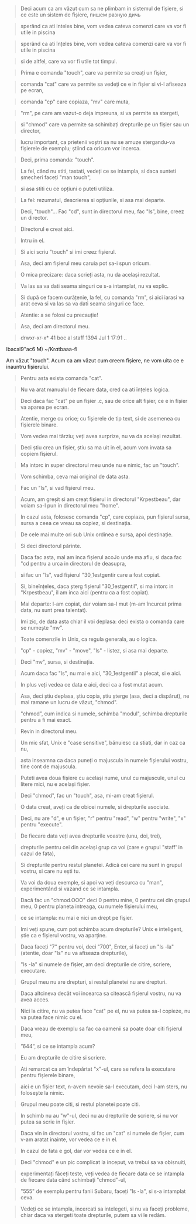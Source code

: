 > Deci acum ca am văzut cum sa ne plimbam in sistemul de fișiere, si ce este un sistem de fișiere,
пишем разную дичь

> sperând ca ati inteles bine, vom vedea cateva comenzi care va vor fi utile in piscina

> sperând ca ati înțeles bine, vom vedea cateva comenzi care va vor fi utile in piscina

> si de altfel, care va vor fi utile tot timpul.

> Prima e comanda "touch", care va permite sa creați un fișier,

> comanda "cat" care va permite sa vedeți ce e in fișier si vi-l afiseaza pe ecran,

> comanda "cp" care copiaza, "mv" care muta,

> "rm", pe care am vazut-o deja impreuna, si va permite sa stergeti,

> si "chmod" care va permite sa schimbați drepturile pe un fișier sau un director,

> lucru important, ca prietenii voștri sa nu se amuze stergandu-va fișierele de exemplu; știind ca oricum vor incerca.

> Deci, prima comanda: "touch".

> La fel, când nu stiti, tastati, vedeți ce se intampla, si daca sunteti șmecheri faceți "man touch",

> si asa stiti cu ce opțiuni o puteti utiliza.

> La fel: rezumatul, descrierea si opțiunile, si asa mai departe.

> Deci, "touch"... Fac "cd", sunt in directorul meu, fac "ls”, bine, creez un director.

> Directorul e creat aici.

> Intru in el.

> Si aici scriu "touch" si imi creez fișierul.

> Asa, deci am fișierul meu caruia pot sa-i spun oricum.

> O mica precizare: daca scrieți asta, nu da același rezultat.

> Va las sa va dati seama singuri ce s-a intamplat, nu va explic.

> Si după ce facem curățenie, la fel, cu comanda "rm", si aici iarasi va arat ceva si va las sa va dati seama singuri ce face.

> Atentie: a se folosi cu precauție!

> Asa, deci am directorul meu.

> drwxr-xr-x* 41 boc al staff 1394 Jul 1 17:91 ..

Ibacal9"ac6 M) ~/Kr*a*tbaaa-fl

Am văzut "touch". Acum ca am văzut cum creem fișiere, ne vom uita ce e inauntru fișierului.


> Pentru asta exista comanda "cat".

> Nu va arat manualul de fiecare data, cred ca ati înțeles logica.

> Deci daca fac "cat" pe un fișier .c, sau de orice alt fișier, ce e in fișier va aparea pe ecran.

> Atentie, merge cu orice; cu fișierele de tip text, si de asemenea cu fișierele binare.

> Vom vedea mai târziu; veți avea surprize, nu va da același rezultat.

> Deci știu crea un fișier, știu sa ma uit in el, acum vom invata sa copiem fișierul.

> Ma intorc in super directorul meu unde nu e nimic, fac un "touch".

> Vom schimba, ceva mai original de data asta.

> Fac un "ls", si vad fișierul meu.

> Acum, am greșit si am creat fișierul in directorul "Krpestbeau", dar voiam sa-l pun in directorul meu "home".

> In cazul asta, folosesc comanda "cp", care copiaza, pun fișierul sursa, sursa a ceea ce vreau sa copiez, si destinația.

> De cele mai multe ori sub Unix ordinea e sursa, apoi destinație.

> Si deci directorul părinte.

> Daca fac asta, mal am inca fișierul acoJo unde ma aflu, si daca fac "cd pentru a urca in directorul de deasupra,

> si fac un "ls", vad fișierul "30_1estgentir care a fost copiat.

> Si, bineînțeles, daca șterg fișierul "30_1estgentil", si ma intorc in "Krpestbeau", il am inca aici (pentru ca a fost copiat).

> Mai departe: l-am copiat, dar voiam sa-l mut (m-am încurcat prima data, nu sunt prea talentat).

> Imi zic, de data asta chiar il voi deplasa: deci exista o comanda care se numește "mv".

> Toate comenzile in Unix, ca regula generala, au o logica.

> "cp" - copiez, "mv" - "move", "ls" - listez, si asa mai departe.

> Deci "mv", sursa, si destinația.

> Acum daca fac "ls", nu mai e aici, "30_1estgentil” a plecat, si e aici.

> In plus veți vedea ce data e aici, deci ca a fost mutat acum.

> Asa, deci știu deplasa, știu copia, știu șterge (asa, deci a dispărut), ne mai ramane un lucru de văzut, "chmod".

> "chmod”, cum indica si numele, schimba "modul", schimba drepturile pentru a fi mai exact.

> Revin in directorul meu.

> Un mic sfat, Unix e "case sensitive", bănuiesc ca stiati, dar in caz ca nu,

> asta inseamna ca daca puneți o majuscula in numele fișierului vostru, tine cont de majuscula.

> Puteti avea doua fișiere cu același nume, unul cu majuscule, unul cu litere mici, nu e același fișier.


> Deci "chmod", fac un "touch", asa, mi-am creat fișierul.

> O data creat, aveți ca de obicei numele, si drepturile asociate.

> Deci, nu are "d", e un fișier, "r" pentru "read", "w" pentru "write", "x" pentru "execute".

> De fiecare data veți avea drepturile voastre (unu, doi, trei),

> drepturile pentru cei din același grup ca voi (care e grupul "staff' in cazul de fata),

> Si drepturile pentru restul planetei. Adică cei care nu sunt in grupul vostru, si care nu ești tu.

> Va voi da doua exemple, si apoi va veți descurca cu "man", experimentând si vazand ce se intampla.

> Dacâ fac un "chmod.OOO" deci 0 pentru mine, 0 pentru cei din grupul meu, 0 pentru planeta intreaga, cu numele fișierului meu,

> ce se intampla: nu mai e nici un drept pe fișier.

> Imi veți spune, cum pot schimba acum drepturile? Unix e inteligent, știe ca e fișierul vostru, va aparține.

> Daca faceți "7" pentru voi, deci "700", Enter, si faceți un "ls -la" (atentie, doar "ls" nu va afiseaza drepturile),

> "ls -la" si numele de fișier, am deci drepturile de citire, scriere, executare.

> Grupul meu nu are drepturi, si restul planetei nu are drepturi.

> Daca altcineva decât voi incearca sa citească fișierul vostru, nu va avea acces.

> Nici la citire, nu va putea face "cat" pe el, nu va putea sa-l copieze, nu va putea face nimic cu el.

> Daca vreau de exemplu sa fac ca oamenii sa poate doar citi fișierul meu,

> ”644”, si ce se intampla acum?

> Eu am drepturile de citire si scriere.

> Ati remarcat ca am îndepărtat "x"-ul, care se refera la executare pentru fișierele binare,

> aici e un fișier text, n-avem nevoie sa-l executam, deci l-am sters, nu folosește la nimic.

> Grupul meu poate citi, si restul planetei poate citi.

> In schimb nu au "w"-ul, deci nu au drepturile de scriere, si nu vor putea sa scrie in fișier.

> Daca vin in directorul vostru, si fac un "cat" si numele de fișier, cum v-am aratat inainte, vor vedea ce e in el.

> In cazul de fata e gol, dar vor vedea ce e in el.


> Deci "chmod" e un pic complicat la inceput, va trebui sa va obisnuiti,

> experimentați făceți teste, veți vedea de fiecare data ce se intampla de fiecare data când schimbați "chmod"-ul,

> "555" de exemplu pentru fanii Subaru, faceți "ls -la", si s-a intamplat ceva.

> Vedeți ce se intampla, incercati sa intelegeti, si nu va faceți probleme, chiar daca va stergeti toate drepturile, putem sa vi le redăm.
